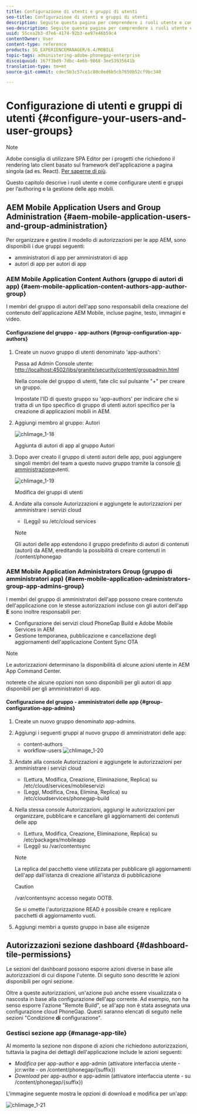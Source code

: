 ```yaml
---
title: Configurazione di utenti e gruppi di utenti
seo-title: Configurazione di utenti e gruppi di utenti
description: Seguite questa pagina per comprendere i ruoli utente e come configurare utenti e gruppi per supportare l'authoring e la gestione delle app mobili.
seo-description: Seguite questa pagina per comprendere i ruoli utente e come configurare utenti e gruppi per supportare l'authoring e la gestione delle app mobili.
uuid: 55cea2b3-d7e6-4174-92b3-ee97e46b59c4
contentOwner: User
content-type: reference
products: SG_EXPERIENCEMANAGER/6.4/MOBILE
topic-tags: administering-adobe-phonegap-enterprise
discoiquuid: 167f3bd9-7dbc-4e6b-9868-3ee53935641b
translation-type: tm+mt
source-git-commit: cdec5b3c57ce1c80c0ed6b5cb7650b52cf9bc340

---
```



# Configurazione di utenti e gruppi di utenti {#configure-your-users-and-user-groups}

>[!NOTE]
>
>Adobe consiglia di utilizzare SPA Editor per i progetti che richiedono il rendering lato client basato sul framework dell&#39;applicazione a pagina singola (ad es. React). [Per saperne di più](/help/sites-developing/spa-overview.md).

Questo capitolo descrive i ruoli utente e come configurare utenti e gruppi per l’authoring e la gestione delle app mobili.

## AEM Mobile Application Users and Group Administration {#aem-mobile-application-users-and-group-administration}

Per organizzare e gestire il modello di autorizzazioni per le app AEM, sono disponibili i due gruppi seguenti:

* amministratori di app per amministratori di app
* autori di app per autori di app

### AEM Mobile Application Content Authors (gruppo di autori di app) {#aem-mobile-application-content-authors-app-author-group}

I membri del gruppo di autori dell&#39;app sono responsabili della creazione del contenuto dell&#39;applicazione AEM Mobile, incluse pagine, testo, immagini e video.

#### Configurazione del gruppo - app-authors {#group-configuration-app-authors}

1. Create un nuovo gruppo di utenti denominato &#39;app-authors&#39;:

   Passa ad Admin Console utente: [http://localhost:4502/libs/granite/security/content/groupadmin.html](http://localhost:4502/libs/granite/security/content/groupadmin.html)

   Nella console del gruppo di utenti, fate clic sul pulsante &quot;+&quot; per creare un gruppo.

   Impostate l&#39;ID di questo gruppo su &#39;app-authors&#39; per indicare che si tratta di un tipo specifico di gruppo di utenti autori specifico per la creazione di applicazioni mobili in AEM.

1. Aggiungi membro al gruppo: Autori

   ![chlimage_1-18](assets/chlimage_1-18.png)

   Aggiunta di autori di app al gruppo Autori

1. Dopo aver creato il gruppo di utenti autori delle app, puoi aggiungere singoli membri del team a questo nuovo gruppo tramite la console [di amministrazione](http://localhost:4502/libs/granite/security/content/useradmin.md)utenti.

   ![chlimage_1-19](assets/chlimage_1-19.png)

   Modifica dei gruppi di utenti

1. Andate alla console [](http://localhost:4502/useradmin) Autorizzazioni e aggiungete le autorizzazioni per amministrare i servizi cloud

   * (Leggi) su /etc/cloud services
   >[!NOTE]
   >
   >Gli autori delle app estendono il gruppo predefinito di autori di contenuti (autori) da AEM, ereditando la possibilità di creare contenuti in /content/phonegap

### AEM Mobile Application Administrators Group (gruppo di amministratori app) {#aem-mobile-application-administrators-group-app-admins-group}

I membri del gruppo di amministratori dell&#39;app possono creare contenuto dell&#39;applicazione con le stesse autorizzazioni incluse con gli autori dell&#39;app **E** sono inoltre responsabili per:

* Configurazione dei servizi cloud PhoneGap Build e Adobe Mobile Services in AEM
* Gestione temporanea, pubblicazione e cancellazione degli aggiornamenti dell&#39;applicazione Content Sync OTA

>[!NOTE]
>
>Le autorizzazioni determinano la disponibilità di alcune azioni utente in AEM App Command Center.
>
>noterete che alcune opzioni non sono disponibili per gli autori di app disponibili per gli amministratori di app.

#### Configurazione del gruppo - amministratori delle app {#group-configuration-app-admins}

1. Create un nuovo gruppo denominato app-admins.
1. Aggiungi i seguenti gruppi al nuovo gruppo di amministratori delle app:

   * content-authors
   * workflow-users
   ![chlimage_1-20](assets/chlimage_1-20.png)

1. Andate alla console [](http://localhost:4502/useradmin) Autorizzazioni e aggiungete le autorizzazioni per amministrare i servizi cloud

   * (Lettura, Modifica, Creazione, Eliminazione, Replica) su /etc/cloud/services/mobileservizi
   * (Leggi, Modifica, Crea, Elimina, Replica) su /etc/cloudservices/phonegap-build

1. Nella stessa console Autorizzazioni, aggiungi le autorizzazioni per organizzare, pubblicare e cancellare gli aggiornamenti dei contenuti delle app

   * (Lettura, Modifica, Creazione, Eliminazione, Replica) su /etc/packages/mobileapp
   * (Leggi) su /var/contentsync
   >[!NOTE]
   >
   >La replica del pacchetto viene utilizzata per pubblicare gli aggiornamenti dell&#39;app dall&#39;istanza di creazione all&#39;istanza di pubblicazione

   >[!CAUTION]
   >
   >/var/contentsync accesso negato OOTB.
   >
   >Se si omette l&#39;autorizzazione READ è possibile creare e replicare pacchetti di aggiornamento vuoti.

1. Aggiungi membri a questo gruppo in base alle esigenze

## Autorizzazioni sezione dashboard {#dashboard-tile-permissions}

Le sezioni del dashboard possono esporre azioni diverse in base alle autorizzazioni di cui dispone l&#39;utente. Di seguito sono descritte le azioni disponibili per ogni sezione.

Oltre a queste autorizzazioni, un&#39;azione può anche essere visualizzata o nascosta in base alla configurazione dell&#39;app corrente. Ad esempio, non ha senso esporre l&#39;azione &quot;Remote Build&quot;, se all&#39;app non è stata assegnata una configurazione cloud PhoneGap. Questi saranno elencati di seguito nelle sezioni &quot;Condizione **di** configurazione&quot;.

### Gestisci sezione app {#manage-app-tile}

Al momento la sezione non dispone di azioni che richiedono autorizzazioni, tuttavia la pagina dei dettagli dell&#39;applicazione include le azioni seguenti:

* *Modifica* per app-author e app-admin (attivatore interfaccia utente - jcr:write - on /content/phonegap/{suffix})
* *Download* per app-author e app-admin (attivatore interfaccia utente - su /content/phonegap/{suffix})

L&#39;immagine seguente mostra le opzioni di download e modifica per un&#39;app:

![chlimage_1-21](assets/chlimage_1-21.png)

